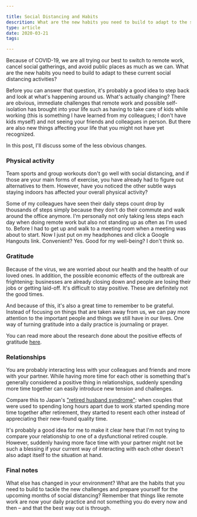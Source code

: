 ```yaml
---

title: Social Distancing and Habits
descrition: What are the new habits you need to build to adapt to the social distancing activities caused by COVID-19?
type: article
date: 2020-03-21
tags:

---
```


Because of COVID-19, we are all trying our best to switch to remote work, cancel social gatherings, and avoid public places as much as we can. What are the new habits you need to build to adapt to these current social distancing activities?

Before you can answer that question, it's probably a good idea to step back and look at what's happening around us. What's actually changing? There are obvious, immediate challenges that remote work and possible self-isolation has brought into your life such as having to take care of kids while working (this is something I have learned from my colleagues; I don't have kids myself) and not seeing your friends and colleagues in person. But there are also new things affecting your life that you might not have yet recognized.

In this post, I'll discuss some of the less obvious changes.

### Physical activity

Team sports and group workouts don't go well with social distancing, and if those are your main forms of exercise, you have already had to figure out alternatives to them. However, have you noticed the other subtle ways staying indoors has affected your overall physical activity?

Some of my colleagues have seen their daily steps count drop by thousands of steps simply because they don't do their commute and walk around the office anymore. I'm personally not only taking less steps each day when doing remote work but also not standing up as often as I'm used to. Before I had to get up and walk to a meeting room when a meeting was about to start. Now I just put on my headphones and click a Google Hangouts link. Convenient? Yes. Good for my well-being? I don't think so.

### Gratitude

Because of the virus, we are worried about our health and the health of our loved ones. In addition, the possible economic effects of the outbreak are frightening: businesses are already closing down and people are losing their jobs or getting laid-off. It's difficult to stay positive. These are definitely not the good times.

And because of this, it's also a great time to remember to be grateful. Instead of focusing on things that are taken away from us, we can pay more attention to the important people and things we still have in our lives. One way of turning gratitude into a daily practice is journaling or prayer.

You can read more about the research done about the positive effects of gratitude [here](https://greatergood.berkeley.edu/article/item/how_gratitude_changes_you_and_your_brain).

### Relationships

You are probably interacting less with your colleagues and friends and more with your partner. While having more time for each other is something that's generally considered a positive thing in relationships, suddenly spending more time together can easily introduce new tension and challenges.

Compare this to Japan's ["retired husband syndrome"](https://en.wikipedia.org/wiki/Retired_husband_syndrome): when couples that were used to spending long hours apart due to work started spending more time together after retirement, they started to resent each other instead of appreciating their new-found quality time.

It's probably a good idea for me to make it clear here that I'm not trying to compare your relationship to one of a dysfunctional retired couple. However, suddenly having more face time with your partner might not be such a blessing if your current way of interacting with each other doesn't also adapt itself to the situation at hand.

### Final notes

What else has changed in your environment? What are the habits that you need to build to tackle the new challenges and prepare yourself for the upcoming months of social distancing? Remember that things like remote work are now your daily practice and not something you do every now and then – and that the best way out is through.
